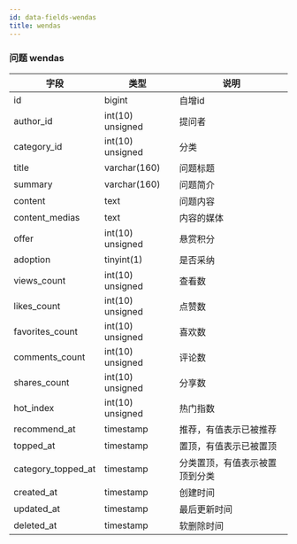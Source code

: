 ```yaml
---
id: data-fields-wendas
title: wendas
---
```


### 问题 wendas

| 字段 | 类型 | 说明 |
| ------ | ------ | ------ |
| id | bigint | 自增id |
| author_id | int(10) unsigned | 提问者 |
| category_id | int(10) unsigned | 分类 |
| title | varchar(160) | 问题标题 |
| summary | varchar(160) | 问题简介 |
| content | text | 问题内容 |
| content_medias | text | 内容的媒体 |
| offer | int(10) unsigned | 悬赏积分 |
| adoption | tinyint(1) | 是否采纳 |
| views_count | int(10) unsigned | 查看数 |
| likes_count | int(10) unsigned | 点赞数 |
| favorites_count | int(10) unsigned | 喜欢数 |
| comments_count | int(10) unsigned | 评论数 |
| shares_count | int(10) unsigned | 分享数 |
| hot_index | int(10) unsigned | 热门指数 |
| recommend_at | timestamp | 推荐，有值表示已被推荐 |
| topped_at | timestamp | 置顶，有值表示已被置顶 |
| category_topped_at | timestamp | 分类置顶，有值表示被置顶到分类 |
| created_at | timestamp | 创建时间 |
| updated_at | timestamp | 最后更新时间 |
| deleted_at | timestamp | 软删除时间 |
